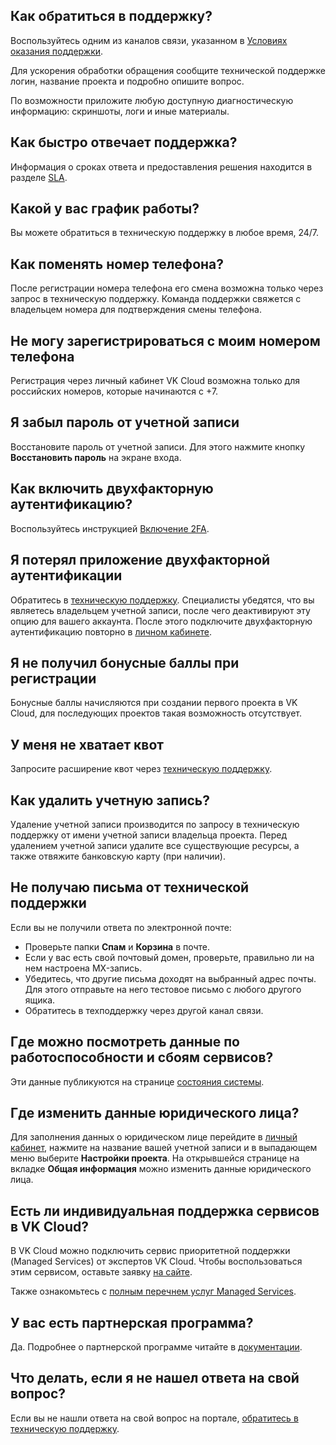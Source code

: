 ## Как обратиться в поддержку?

Воспользуйтесь одним из каналов связи, указанном в [Условиях оказания поддержки](../support/support-info/).

<info>

Для ускорения обработки обращения сообщите технической поддержке логин, название проекта и подробно опишите вопрос.

</info>

По возможности приложите любую доступную диагностическую информацию: скриншоты, логи и иные материалы.

## Как быстро отвечает поддержка?

Информация о сроках ответа и предоставления решения находится в разделе [SLA](../support/sla).

## Какой у вас график работы?

Вы можете обратиться в техническую поддержку в любое время, 24/7.

## Как поменять номер телефона?

После регистрации номера телефона его смена возможна только через запрос в техническую поддержку. Команда поддержки свяжется с владельцем номера для подтверждения смены телефона.  

## Не могу зарегистрироваться с моим номером телефона

Регистрация через личный кабинет VK Cloud возможна только для российских номеров, которые начинаются с +7.

## Я забыл пароль от учетной записи

Восстановите пароль от учетной записи. Для этого нажмите кнопку **Восстановить пароль** на экране входа.

## Как включить двухфакторную аутентификацию?

Воспользуйтесь инструкцией [Включение 2FA](/ru/base/account/instructions/account-manage/manage-2fa).

## Я потерял приложение двухфакторной аутентификации

Обратитесь в [техническую поддержку](/ru/contacts). Специалисты убедятся, что вы являетесь владельцем учетной записи, после чего деактивируют эту опцию для вашего аккаунта. После этого подключите двухфакторную аутентификацию повторно в [личном кабинете](https://msk.cloud.vk.com/app/account/profile).

## Я не получил бонусные баллы при регистрации

Бонусные баллы начисляются при создании первого проекта в VK Cloud, для последующих проектов такая возможность отсутствует.

## У меня не хватает квот

Запросите расширение квот через [техническую поддержку](/ru/contacts).  

## Как удалить учетную запись?

Удаление учетной записи производится по запросу в техническую поддержку от имени учетной записи владельца проекта. Перед удалением учетной записи удалите все существующие ресурсы, а также отвяжите банковскую карту (при наличии).

## Не получаю письма от технической поддержки

Если вы не получили ответа по электронной почте:

- Проверьте папки **Спам** и **Корзина** в почте.
- Если у вас есть свой почтовый домен, проверьте, правильно ли на нем настроена MX-запись.
- Убедитесь, что другие письма доходят на выбранный адрес почты. Для этого отправьте на него тестовое письмо с любого другого ящика.
- Обратитесь в техподдержку через другой канал связи.

## Где можно посмотреть данные по работоспособности и сбоям сервисов?

Эти данные публикуются на странице [состояния системы](https://status.msk.cloud.vk.com).

## Где изменить данные юридического лица?

Для заполнения данных о юридическом лице перейдите в [личный кабинет](https://msk.cloud.vk.com/app/), нажмите на название вашей учетной записи и в выпадающем меню выберите **Настройки проекта**. На открывшейся странице на вкладке **Общая информация** можно изменить данные юридического лица.

## Есть ли индивидуальная поддержка сервисов в VK Cloud?

В VK Cloud можно подключить сервис приоритетной поддержки (Managed Services) от экспертов VK Cloud. Чтобы воспользоваться этим сервисом, оставьте заявку [на сайте](https://cloud.vk.com/professional-services/).

Также ознакомьтесь с [полным перечнем услуг Managed Services](/ru/additionals/start/support/support-info#individualnaya_podderzhka).

## У вас есть партнерская программа?

Да. Подробнее о партнерской программе читайте в [документации](../../start/partners).

## Что делать, если я не нашел ответа на свой вопрос?

Если вы не нашли ответа на свой вопрос на портале, [обратитесь в техническую поддержку](/ru/contacts).
